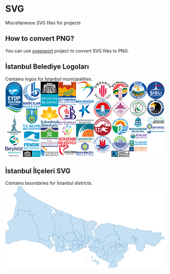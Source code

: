# SVG
Miscellaneous SVG files for projects

## How to convert PNG?
You can use [svgexport](https://github.com/shakiba/svgexport) project to convert SVG files to PNG.

## İstanbul Belediye Logoları
Contains logos for İstanbul municipalities.
![Alt text](./belediyeler/istanbul/png/map.png)

## İstanbul İlçeleri SVG
Contains boundaries for İstanbul districts.
![Alt text](./ilceler/istanbul/istanbul.svg)